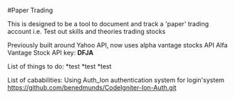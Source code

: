 #Paper Trading

This is designed to be a tool to document and track a 'paper' trading account
i.e. Test out skills and theories trading stocks

Previously built around Yahoo API, now uses alpha vantage stocks API
Alfa Vantage Stock API key: **DFJA**


List of things to do:
*test
*test
*test


List of cababilities: 
Using Auth_Ion authentication system for login'system
https://github.com/benedmunds/CodeIgniter-Ion-Auth.git